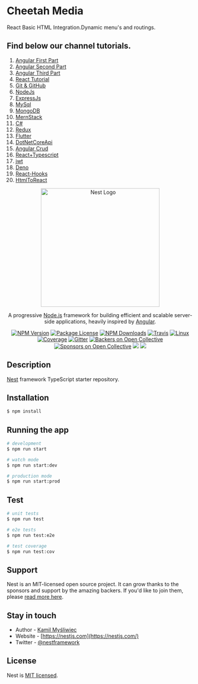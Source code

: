 # Cheetah Media
React Basic HTML Integration.Dynamic menu's and routings.

## Find below our channel tutorials.

1. [Angular First Part](https://www.youtube.com/watch?v=fw9H1WIPMR8)
1. [Angular Second Part](https://www.youtube.com/watch?v=UnowFBoeP_4)
1. [Angular Third Part](https://www.youtube.com/watch?v=kDQ9QbiPO20)
1. [React Tutorial](https://www.youtube.com/watch?v=xF3Oot377uM)
1. [Git & GitHub](https://www.youtube.com/watch?v=skIdYBafo9A)
1. [NodeJs](https://www.youtube.com/watch?v=6qBcAXu8Nsg&t=94s)
1. [ExpressJs](https://www.youtube.com/watch?v=1wKaSheNtBE)
1. [MySql](https://www.youtube.com/watch?v=MNhS7ZF1hVg&t=49s)
1. [MongoDB](https://www.youtube.com/watch?v=zQqo1-xs1rA&t=1166s)
1. [MernStack](https://www.youtube.com/watch?v=G3hjkykDWNo&t=1392s)
1. [C#](https://www.youtube.com/watch?v=1vPBzvXKL20)
1. [Redux](https://www.youtube.com/watch?v=jEs6X_MweBA&t=1533s)
1. [Flutter](https://www.youtube.com/watch?v=t5Kp4k1sq9o&t=2132s)
1. [DotNetCoreApi](https://www.youtube.com/watch?v=joTd1eC3iCQ)
1. [Angular Crud](https://www.youtube.com/watch?v=7jDRA9K8ZhM&t=2s)
1. [React+Typescript](https://www.youtube.com/watch?v=pdmzBxIiyFw&t=167s)
1. [jwt](https://www.youtube.com/watch?v=NbR05Acbvfs&t=1034s)
1. [Deno](https://www.youtube.com/watch?v=WDvJunTAVz8&t=54s)
1. [React-Hooks](https://www.youtube.com/watch?v=db0s0SHcoFA&t=32s)
1. [HtmlToReact](https://www.youtube.com/watch?v=LN52uoqp_jI&t=1680s)

<p align="center">
  <a href="http://nestjs.com/" target="blank"><img src="https://nestjs.com/img/logo_text.svg" width="320" alt="Nest Logo" /></a>
</p>

[travis-image]: https://api.travis-ci.org/nestjs/nest.svg?branch=master
[travis-url]: https://travis-ci.org/nestjs/nest
[linux-image]: https://img.shields.io/travis/nestjs/nest/master.svg?label=linux
[linux-url]: https://travis-ci.org/nestjs/nest
  
  <p align="center">A progressive <a href="http://nodejs.org" target="blank">Node.js</a> framework for building efficient and scalable server-side applications, heavily inspired by <a href="https://angular.io" target="blank">Angular</a>.</p>
    <p align="center">
<a href="https://www.npmjs.com/~nestjscore"><img src="https://img.shields.io/npm/v/@nestjs/core.svg" alt="NPM Version" /></a>
<a href="https://www.npmjs.com/~nestjscore"><img src="https://img.shields.io/npm/l/@nestjs/core.svg" alt="Package License" /></a>
<a href="https://www.npmjs.com/~nestjscore"><img src="https://img.shields.io/npm/dm/@nestjs/core.svg" alt="NPM Downloads" /></a>
<a href="https://travis-ci.org/nestjs/nest"><img src="https://api.travis-ci.org/nestjs/nest.svg?branch=master" alt="Travis" /></a>
<a href="https://travis-ci.org/nestjs/nest"><img src="https://img.shields.io/travis/nestjs/nest/master.svg?label=linux" alt="Linux" /></a>
<a href="https://coveralls.io/github/nestjs/nest?branch=master"><img src="https://coveralls.io/repos/github/nestjs/nest/badge.svg?branch=master#5" alt="Coverage" /></a>
<a href="https://gitter.im/nestjs/nestjs?utm_source=badge&utm_medium=badge&utm_campaign=pr-badge&utm_content=body_badge"><img src="https://badges.gitter.im/nestjs/nestjs.svg" alt="Gitter" /></a>
<a href="https://opencollective.com/nest#backer"><img src="https://opencollective.com/nest/backers/badge.svg" alt="Backers on Open Collective" /></a>
<a href="https://opencollective.com/nest#sponsor"><img src="https://opencollective.com/nest/sponsors/badge.svg" alt="Sponsors on Open Collective" /></a>
  <a href="https://paypal.me/kamilmysliwiec"><img src="https://img.shields.io/badge/Donate-PayPal-dc3d53.svg"/></a>
  <a href="https://twitter.com/nestframework"><img src="https://img.shields.io/twitter/follow/nestframework.svg?style=social&label=Follow"></a>
</p>
  <!--[![Backers on Open Collective](https://opencollective.com/nest/backers/badge.svg)](https://opencollective.com/nest#backer)
  [![Sponsors on Open Collective](https://opencollective.com/nest/sponsors/badge.svg)](https://opencollective.com/nest#sponsor)-->

## Description

[Nest](https://github.com/nestjs/nest) framework TypeScript starter repository.

## Installation

```bash
$ npm install
```

## Running the app

```bash
# development
$ npm run start

# watch mode
$ npm run start:dev

# production mode
$ npm run start:prod
```

## Test

```bash
# unit tests
$ npm run test

# e2e tests
$ npm run test:e2e

# test coverage
$ npm run test:cov
```

## Support

Nest is an MIT-licensed open source project. It can grow thanks to the sponsors and support by the amazing backers. If you'd like to join them, please [read more here](https://docs.nestjs.com/support).

## Stay in touch

- Author - [Kamil Myśliwiec](https://kamilmysliwiec.com)
- Website - [https://nestjs.com](https://nestjs.com/)
- Twitter - [@nestframework](https://twitter.com/nestframework)

## License

  Nest is [MIT licensed](LICENSE).
